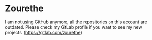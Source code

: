 # Zourethe

I am not using GitHub anymore, all the repositories on this account are outdated.
Please check my GitLab profile if you want to see my new projects. (https://gitlab.com/zourethe)
